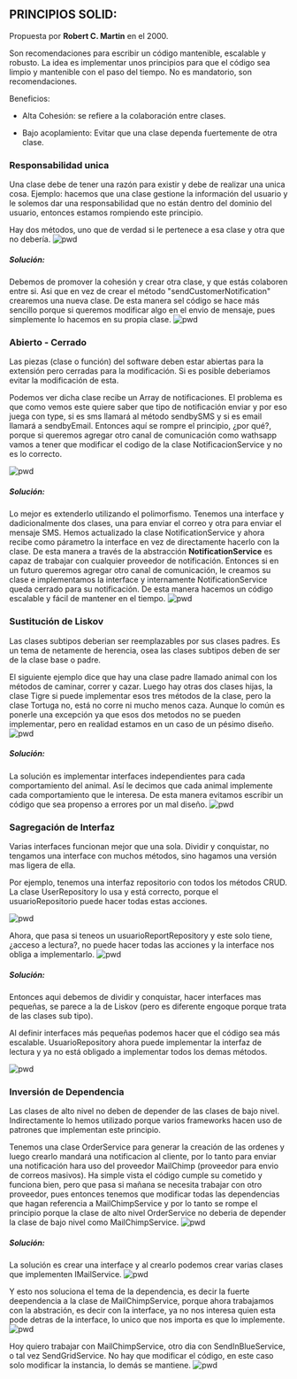 ## PRINCIPIOS SOLID:

Propuesta por **Robert C. Martin** en el 2000.

Son recomendaciones para escribir un código mantenible, escalable y robusto. La idea es implementar unos principios para que el código sea limpio y mantenible con el paso del tiempo.
No es mandatorio, son recomendaciones.

Beneficios:

- Alta Cohesión: se refiere a la colaboración entre clases.
  
- Bajo acoplamiento: Evitar que una clase dependa fuertemente de otra clase.
  
### Responsabilidad unica
Una clase debe de tener una razón para existir y debe de realizar una unica cosa.
Ejemplo: hacemos que una clase gestione la información del usuario y le solemos dar una responsabilidad que no están dentro del dominio del usuario, entonces estamos rompiendo este principio.

Hay dos métodos, uno que de verdad si le pertenece a esa clase y otra que no debería.
![pwd](img/resp_unica1.png)

##### Solución:
Debemos de promover la cohesión y crear otra clase, y que estás colaboren entre si.
Asi que en vez de crear el método "sendCustomerNotification" crearemos una nueva clase.
De esta manera sel código se hace más sencillo porque si queremos modificar algo en el envio de mensaje, pues simplemente lo hacemos en su propia clase.
![pwd](img/resp_unica2.png)

### Abierto - Cerrado
Las piezas (clase o función) del software deben estar abiertas para la extensión pero cerradas para la modificación. Si es posible deberiamos evitar la modificación de esta.

Podemos ver dicha clase recibe un Array de notificaciones. El problema es que como vemos este quiere saber que tipo de notificación enviar y por eso juega con type, si es sms llamará al método sendbySMS y si es email llamará a sendbyEmail. Entonces aquí se rompre el principio, ¿por qué?, porque si queremos agregar otro canal de comunicación como wathsapp vamos a tener que modificar el codigo de la clase NotificacionService y no es lo correcto. 

![pwd](img/abierto1.png)

##### Solución:
Lo mejor es extenderlo utilizando el polimorfismo. Tenemos una interface y dadicionalmente dos clases, una para enviar el correo y otra para enviar el mensaje SMS.
Hemos actualizado la clase NotificationService y ahora recibe como párametro la interface en vez de directamente hacerlo con la clase. De esta manera a través de la abstracción **NotificationService** es capaz de trabajar con cualquier proveedor de notificación. Entonces si en un futuro queremos agregar otro canal de comunicación, le creamos su clase e implementamos la interface y internamente NotificationService queda cerrado para su notificación. De esta manera hacemos un código escalable y fácil de mantener en el tiempo.
![pwd](img/abierto2.png)

### Sustitución de Liskov
Las clases subtipos deberian ser reemplazables por sus clases padres. Es un tema de netamente de herencia, osea las clases subtipos deben de ser de la clase base o padre.

El siguiente ejemplo dice que hay una clase padre llamado animal con los métodos de caminar, correr y cazar. Luego hay otras dos clases hijas, la clase Tigre si puede implementar esos tres métodos de la clase, pero la clase Tortuga no, está no corre ni mucho menos caza. Aunque lo común es ponerle una excepción ya que esos dos metodos no se pueden implementar, pero en realidad estamos en un caso de un pésimo diseño.
![pwd](img/sustitucion1.png)

##### Solución:

La solución es implementar interfaces independientes para cada comportamiento del animal. Así le decimos que cada animal implemente cada comportamiento que le interesa. De esta manera evitamos escribir un código que sea propenso a errores por un mal diseño.
![pwd](img/sustitucion2.png)

### Sagregación de Interfaz
Varias interfaces funcionan mejor que una sola.
Dividir y conquistar, no tengamos una interface con muchos métodos, sino hagamos una versión mas ligera de ella.

Por ejemplo, tenemos una interfaz repositorio con todos los métodos CRUD.
La clase UserRepository lo usa y está correcto, porque el usuarioRepositorio puede hacer todas estas acciones.

![pwd](img/sagregacion1.png)

Ahora, que pasa si teneos un usuarioReportRepository y este solo tiene, ¿acceso a lectura?, no puede hacer todas las acciones y la interface nos obliga a implementarlo.
![pwd](img/sagregacion2.png)

##### Solución:
Entonces aqui debemos de dividir y conquistar, hacer interfaces mas pequeñas, se parece a la de Liskov (pero es diferente engoque porque trata de las clases sub tipo).

Al definir interfaces más pequeñas podemos hacer que el código sea más escalable. UsuarioRepository ahora puede implementar la interfaz de lectura y ya no está obligado a implementar todos los demas métodos.

![pwd](img/sagregacion3.png)

### Inversión de Dependencia
Las clases de alto nivel no deben de depender de las clases de bajo nivel.
Indirectamente lo hemos utilizado porque varios frameworks hacen uso de patrones que implementan este principio. 

Tenemos una clase OrderService para generar la creación de las ordenes y luego crearlo mandará una notificacion al cliente, por lo tanto para enviar una notificación hara uso del proveedor MailChimp (proveedor para envio de correos masivos). Ha simple vista el código cumple su cometido y funciona bien, pero que pasa si mañana se necesita trabajar con otro proveedor, pues entonces tenemos que modificar todas las dependencias que hagan referencia a MailChimpService y por lo tanto se rompe el principio porque la clase de alto nivel OrderService no deberia de depender la clase de bajo nivel como MailChimpService.
![pwd](img/inversion1.png)

##### Solución:
La solución es crear una interface y al crearlo podemos crear varias clases que implementen IMailService.
![pwd](img/inversion2.png)

Y esto nos soluciona el tema de la dependencia, es decir la fuerte deependencia a la clase de MailChimpService, porque ahora trabajamos con la abstración, es decir con la interface, ya no nos interesa quien esta pode detras de la interface, lo unico que nos importa es que lo implemente.
![pwd](img/inversion3.png)

Hoy quiero trabajar con MailChimpService, otro dia con SendInBlueService, o tal vez SendGridService. No hay que modificar el código, en este caso solo modificar la instancia, lo demás se mantiene.
![pwd](img/inversion4.png)








